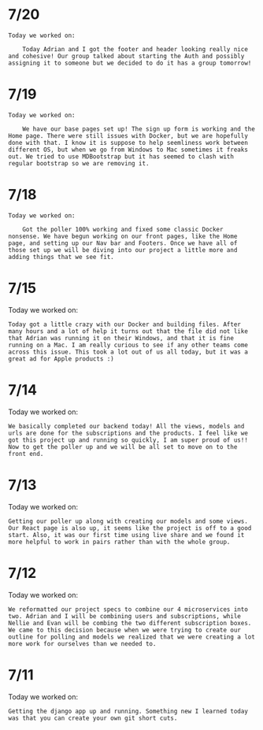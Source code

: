 # 7/20

    Today we worked on:

        Today Adrian and I got the footer and header looking really nice and cohesive! Our group talked about starting the Auth and possibly assigning it to someone but we decided to do it has a group tomorrow!

# 7/19

    Today we worked on:

        We have our base pages set up! The sign up form is working and the Home page. There were still issues with Docker, but we are hopefully done with that. I know it is suppose to help seemliness work between different OS, but when we go from Windows to Mac sometimes it freaks out. We tried to use MDBootstrap but it has seemed to clash with regular bootstrap so we are removing it.

# 7/18

    Today we worked on:

        Got the poller 100% working and fixed some classic Docker nonsense. We have begun working on our front pages, like the Home page, and setting up our Nav bar and Footers. Once we have all of those set up we will be diving into our project a little more and adding things that we see fit.

# 7/15

Today we worked on:

    Today got a little crazy with our Docker and building files. After many hours and a lot of help it turns out that the file did not like that Adrian was running it on their Windows, and that it is fine running on a Mac. I am really curious to see if any other teams come across this issue. This took a lot out of us all today, but it was a great ad for Apple products :)

# 7/14

Today we worked on:

    We basically completed our backend today! All the views, models and urls are done for the subscriptions and the products. I feel like we got this project up and running so quickly, I am super proud of us!! Now to get the poller up and we will be all set to move on to the front end.

# 7/13

Today we worked on:

    Getting our poller up along with creating our models and some views. Our React page is also up, it seems like the project is off to a good start. Also, it was our first time using live share and we found it more helpful to work in pairs rather than with the whole group.

# 7/12

Today we worked on:

    We reformatted our project specs to combine our 4 microservices into two. Adrian and I will be combining users and subscriptions, while Nellie and Evan will be combing the two different subscription boxes. We came to this decision because when we were trying to create our outline for polling and models we realized that we were creating a lot more work for ourselves than we needed to.

# 7/11

Today we worked on:

    Getting the django app up and running. Something new I learned today was that you can create your own git short cuts.

